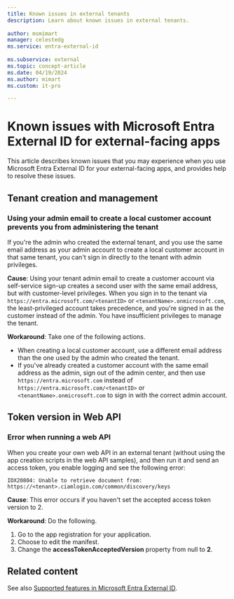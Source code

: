 ```yaml
---
title: Known issues in external tenants
description: Learn about known issues in external tenants.
 
author: msmimart
manager: celestedg
ms.service: entra-external-id
 
ms.subservice: external
ms.topic: concept-article
ms.date: 04/19/2024
ms.author: mimart
ms.custom: it-pro

---
```


# Known issues with Microsoft Entra External ID for external-facing apps

This article describes known issues that you may experience when you use Microsoft Entra External ID for your external-facing apps, and provides help to resolve these issues.

## Tenant creation and management

### Using your admin email to create a local customer account prevents you from administering the tenant

If you're the admin who created the external tenant, and you use the same email address as your admin account to create a local customer account in that same tenant, you can't sign in directly to the tenant with admin privileges.

**Cause**: Using your tenant admin email to create a customer account via self-service sign-up creates a second user with the same email address, but with customer-level privileges. When you sign in to the tenant via `https://entra.microsoft.com/<tenantID>` or `<tenantName>.onmicrosoft.com`, the least-privileged account takes precedence, and you're signed in as the customer instead of the admin. You have insufficient privileges to manage the tenant.

**Workaround**: Take one of the following actions.

- When creating a local customer account, use a different email address than the one used by the admin who created the tenant.
- If you've already created a customer account with the same email address as the admin, sign out of the admin center, and then use `https://entra.microsoft.com` instead of `https://entra.microsoft.com/<tenantID>` or `<tenantName>.onmicrosoft.com` to sign in with the correct admin account.

## Token version in Web API

### Error when running a web API

When you create your own web API in an external tenant (without using the app creation scripts in the web API samples), and then run it and send an access token, you enable logging and see the following error:

   `IDX20804: Unable to retrieve document from: https://<tenant>.ciamlogin.com/common/discovery/keys`

**Cause**: This error occurs if you haven't set the accepted access token version to 2.

**Workaround**: Do the following.

1. Go to the app registration for your application.
1. Choose to edit the manifest.
1. Change the **accessTokenAcceptedVersion** property from null to **2**.

## Related content

See also [Supported features in Microsoft Entra External ID](concept-supported-features-customers.md).

